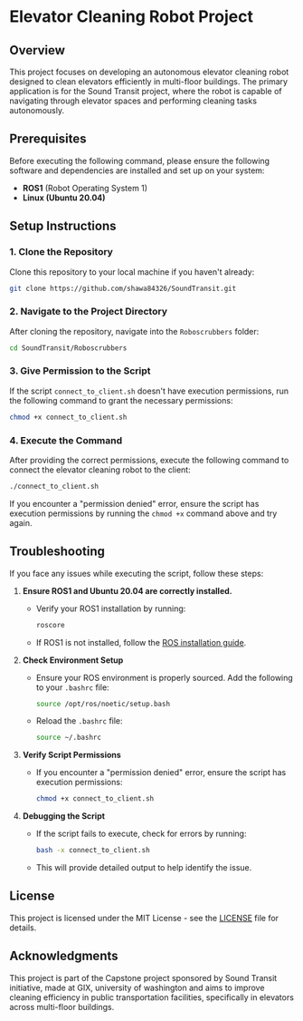 
# Elevator Cleaning Robot Project

## Overview
This project focuses on developing an autonomous elevator cleaning robot designed to clean elevators efficiently in multi-floor buildings. The primary application is for the Sound Transit project, where the robot is capable of navigating through elevator spaces and performing cleaning tasks autonomously.

## Prerequisites
Before executing the following command, please ensure the following software and dependencies are installed and set up on your system:

- **ROS1** (Robot Operating System 1)
- **Linux (Ubuntu 20.04)**

## Setup Instructions

### 1. Clone the Repository
Clone this repository to your local machine if you haven't already:

```bash
git clone https://github.com/shawa84326/SoundTransit.git
```

### 2. Navigate to the Project Directory
After cloning the repository, navigate into the `Roboscrubbers` folder:

```bash
cd SoundTransit/Roboscrubbers
```

### 3. Give Permission to the Script
If the script `connect_to_client.sh` doesn't have execution permissions, run the following command to grant the necessary permissions:

```bash
chmod +x connect_to_client.sh
```

### 4. Execute the Command
After providing the correct permissions, execute the following command to connect the elevator cleaning robot to the client:

```bash
./connect_to_client.sh
```

If you encounter a "permission denied" error, ensure the script has execution permissions by running the `chmod +x` command above and try again.

## Troubleshooting
If you face any issues while executing the script, follow these steps:

1. **Ensure ROS1 and Ubuntu 20.04 are correctly installed.**
   - Verify your ROS1 installation by running:
     ```bash
     roscore
     ```
   - If ROS1 is not installed, follow the [ROS installation guide](http://wiki.ros.org/ROS/Installation).

2. **Check Environment Setup**
   - Ensure your ROS environment is properly sourced. Add the following to your `.bashrc` file:
     ```bash
     source /opt/ros/noetic/setup.bash
     ```
   - Reload the `.bashrc` file:
     ```bash
     source ~/.bashrc
     ```

3. **Verify Script Permissions**
   - If you encounter a "permission denied" error, ensure the script has execution permissions:
     ```bash
     chmod +x connect_to_client.sh
     ```

4. **Debugging the Script**
   - If the script fails to execute, check for errors by running:
     ```bash
     bash -x connect_to_client.sh
     ```
   - This will provide detailed output to help identify the issue.

## License
This project is licensed under the MIT License - see the [LICENSE](LICENSE) file for details.

## Acknowledgments
This project is part of the Capstone project sponsored by Sound Transit initiative, made at GIX, university of washington and aims to improve cleaning efficiency in public transportation facilities, specifically in elevators across multi-floor buildings.
```

